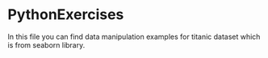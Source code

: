 # PythonExercises

In this file you can find data manipulation examples for titanic dataset which is from seaborn library.
